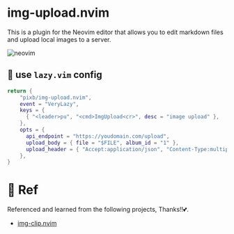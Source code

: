 # img-upload.nvim

This is a plugin for the Neovim editor that allows you to edit markdown files and upload local images to a server.

![neovim](https://piwigo.pixtang.com/upload/2025/04/12/20250412155859-573d8556.png)

## 🤖 use `lazy.vim` config

```lua
return {
    "pixb/img-upload.nvim",
    event = "VeryLazy",
    keys = {
      { "<leader>pu", "<cmd>ImgUpload<cr>", desc = "image upload" },
    },
    opts = {
      api_endpoint = "https://youdomain.com/upload",
      upload_body = { file = "$FILE", album_id = "1" },
      upload_header = { "Accept:application/json", "Content-Type:multipart/form-data" },
    },
}
```

# 📲 Ref

Referenced and learned from the following projects, Thanks!!💕.

- [img-clip.nvim](https://github.com/hakonharnes/img-clip.nvim)
